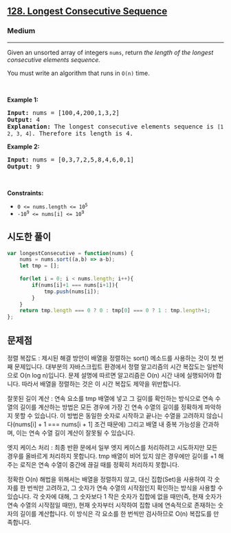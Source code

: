 <h2><a href="https://leetcode.com/problems/longest-consecutive-sequence/">128. Longest Consecutive Sequence</a></h2><h3>Medium</h3><hr><div><p>Given an unsorted array of integers <code>nums</code>, return <em>the length of the longest consecutive elements sequence.</em></p>

<p>You must write an algorithm that runs in&nbsp;<code>O(n)</code>&nbsp;time.</p>

<p>&nbsp;</p>
<p><strong class="example">Example 1:</strong></p>

<pre><strong>Input:</strong> nums = [100,4,200,1,3,2]
<strong>Output:</strong> 4
<strong>Explanation:</strong> The longest consecutive elements sequence is <code>[1, 2, 3, 4]</code>. Therefore its length is 4.
</pre>

<p><strong class="example">Example 2:</strong></p>

<pre><strong>Input:</strong> nums = [0,3,7,2,5,8,4,6,0,1]
<strong>Output:</strong> 9
</pre>

<p>&nbsp;</p>
<p><strong>Constraints:</strong></p>

<ul>
	<li><code>0 &lt;= nums.length &lt;= 10<sup>5</sup></code></li>
	<li><code>-10<sup>9</sup> &lt;= nums[i] &lt;= 10<sup>9</sup></code></li>
</ul>
</div>



## 시도한 풀이

```js
var longestConsecutive = function(nums) {
    nums = nums.sort((a,b) => a-b);
    let tmp = [];
    
    for(let i = 0; i < nums.length; i++){
        if(nums[i]+1 === nums[i+1]){
            tmp.push(nums[i]);
        }
    }
    return tmp.length === 0 ? 0 : tmp[0] === 0 ? 1 : tmp.length+1;
};
```

## 문제점

정렬 복잡도
: 제시된 해결 방안이 배열을 정렬하는 sort() 메소드를 사용하는 것이 첫 번째 문제입니다. 대부분의 자바스크립트 환경에서 정렬 알고리즘의 시간 복잡도는 일반적으로 O(n log n)입니다. 문제 설명에 따르면 알고리즘은 O(n) 시간 내에 실행되어야 합니다. 따라서 배열을 정렬하는 것은 이 시간 복잡도 제약을 위반합니다.

잘못된 길이 계산
: 연속 요소를 tmp 배열에 넣고 그 길이를 확인하는 방식으로 연속 수열의 길이를 계산하는 방법은 모든 경우에 가장 긴 연속 수열의 길이를 정확하게 파악하지 못할 수 있습니다. 이 방법은 동일한 숫자로 시작하고 끝나는 수열을 고려하지 않습니다(nums[i] + 1 === nums[i + 1] 조건 때문에) 그리고 배열 내 중복 가능성을 간과하며, 이는 연속 수열 길이 계산이 잘못될 수 있습니다.

엣지 케이스 처리
: 최종 반환 문에서 일부 엣지 케이스를 처리하려고 시도하지만 모든 경우를 올바르게 처리하지 못합니다. tmp 배열이 비어 있지 않은 경우에만 길이를 +1 해주는 로직은 연속 수열이 중간에 끊길 때를 정확히 처리하지 못합니다.


정확한 O(n) 해법을 위해서는 배열을 정렬하지 않고, 대신 집합(Set)을 사용하여 각 숫자를 한 번씩만 고려하고, 그 숫자가 연속 수열의 시작점인지 확인하는 방식을 사용할 수 있습니다. 각 숫자에 대해, 그 숫자보다 1 작은 숫자가 집합에 없을 때만(즉, 현재 숫자가 연속 수열의 시작점일 때만), 현재 숫자부터 시작하여 집합 내에 연속적으로 존재하는 숫자의 길이를 계산합니다. 이 방식은 각 요소를 한 번씩만 검사하므로 O(n) 복잡도를 만족합니다.
